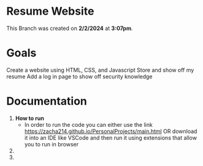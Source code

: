 # Resume Website
This Branch was created on <strong>2/2/2024</strong> at <strong>3:07pm</strong>.

# Goals
Create a website using HTML, CSS, and Javascript
Store and show off my resume
Add a log in page to show off security knowledge

# Documentation

 1. <strong target="_blank">How to run</strong>
    - In order to run the code you can either use the link https://zacha214.github.io/PersonalProjects/main.html OR download it into an IDE like VSCode and then run it using extensions that allow you to run in browser
 3. 
 4. 
